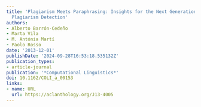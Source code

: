 ```yaml
---
title: 'Plagiarism Meets Paraphrasing: Insights for the Next Generation in Automatic
  Plagiarism Detection'
authors:
- Alberto Barrón-Cedeño
- Marta Vila
- M. Antónia Martí
- Paolo Rosso
date: '2013-12-01'
publishDate: '2024-09-28T16:53:18.535132Z'
publication_types:
- article-journal
publication: '*Computational Linguistics*'
doi: 10.1162/COLI_a_00153
links:
- name: URL
  url: https://aclanthology.org/J13-4005
---
```

